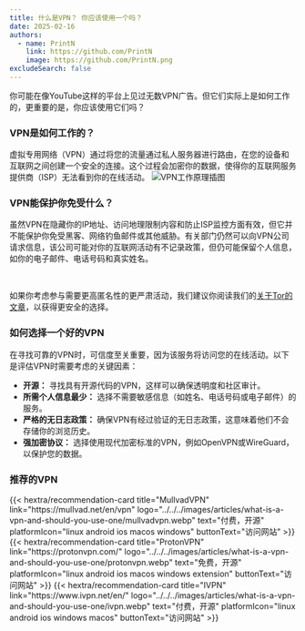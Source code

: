 ```yaml
---
title: 什么是VPN？ 你应该使用一个吗？
date: 2025-02-16
authors:
  - name: PrintN
    link: https://github.com/PrintN
    image: https://github.com/PrintN.png
excludeSearch: false
---
```

你可能在像YouTube这样的平台上见过无数VPN广告。但它们实际上是如何工作的，更重要的是，你应该使用它们吗？

### VPN是如何工作的？
虚拟专用网络（VPN）通过将您的流量通过私人服务器进行路由，在您的设备和互联网之间创建一个安全的连接。这个过程会加密你的数据，使得你的互联网服务提供商（ISP）无法看到你的在线活动。
![VPN工作原理插图](../../../images/articles/what-is-a-vpn-and-should-you-use-one/how-does-a-vpn-work.webp)

### VPN能保护你免受什么？
虽然VPN在隐藏你的IP地址、访问地理限制内容和防止ISP监控方面有效，但它并不能保护你免受黑客、网络钓鱼邮件或其他威胁。有关部门仍然可以向VPN公司请求信息，该公司可能对你的互联网活动有不记录政策，但仍可能保留个人信息，如你的电子邮件、电话号码和真实姓名。

<br>

如果你考虑参与需要更高匿名性的更严肃活动，我们建议你阅读我们的[关于Tor的文章](/zh-cn/articles/navigating-the-web-anonymously-a-guide-to-tor-basics)，以获得更安全的选择。

### 如何选择一个好的VPN
在寻找可靠的VPN时，可信度至关重要，因为该服务将访问您的在线活动。以下是评估VPN时需要考虑的关键因素：
- **开源：** 寻找具有开源代码的VPN，这样可以确保透明度和社区审计。
- **所需个人信息最少：** 选择不需要敏感信息（如姓名、电话号码或电子邮件）的服务。
- **严格的无日志政策：** 确保VPN有经过验证的无日志政策，这意味着他们不会存储你的浏览历史。
- **强加密协议：** 选择使用现代加密标准的VPN，例如OpenVPN或WireGuard，以保护您的数据。

### 推荐的VPN
<div class="recommendations">
  <div class="grid">
    {{< hextra/recommendation-card title="MullvadVPN" link="https://mullvad.net/en/vpn" logo="../../../images/articles/what-is-a-vpn-and-should-you-use-one/mullvadvpn.webp" text="付费，开源" platformIcon="linux android ios macos windows" buttonText="访问网站" >}}
    {{< hextra/recommendation-card title="ProtonVPN" link="https://protonvpn.com/" logo="../../../images/articles/what-is-a-vpn-and-should-you-use-one/protonvpn.webp" text="免费，开源" platformIcon="linux android ios macos windows extension" buttonText="访问网站" >}}
    {{< hextra/recommendation-card title="IVPN" link="https://www.ivpn.net/en/" logo="../../../images/articles/what-is-a-vpn-and-should-you-use-one/ivpn.webp" text="付费，开源" platformIcon="linux android ios windows macos" buttonText="访问网站" >}}
  </div>
</div>